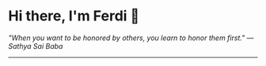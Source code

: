 <h1>Hi there, I'm Ferdi 👋</h1>

<p><em>
  "When you want to be honored by others, you learn to honor them first." — Sathya Sai Baba
</em></p>

---
